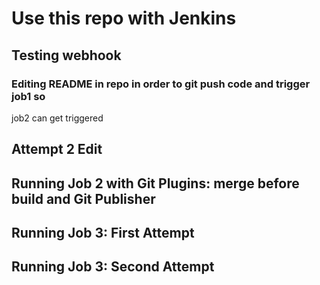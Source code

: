 # Use this repo with Jenkins

## Testing webhook

### Editing README in repo  in order to git  push code and trigger job1 so 
job2 can get triggered

## Attempt 2 Edit

## Running Job 2 with Git Plugins: merge before build and Git Publisher

## Running Job 3: First Attempt


## Running Job 3: Second Attempt
